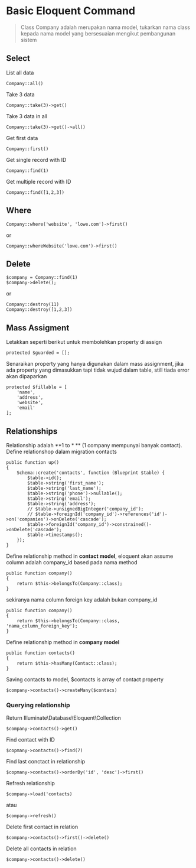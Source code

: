 
# Basic Eloquent Command    

>Class Company adalah merupakan nama model, tukarkan nama class kepada nama model yang bersesuaian mengikut pembangunan sistem

## Select

List all data

    Company::all()

Take 3 data 

    Company::take(3)->get()

Take 3 data in all 

    Company::take(3)->get()->all()

Get first data 

    Company::first()

Get single record with ID

    Company::find(1)

Get multiple record with ID

    Company::find([1,2,3])

## Where

    Company::where('website', 'lowe.com')->first()

or 

    Company::whereWebsite('lowe.com')->first()

## Delete

    $company = Company::find(1)
    $company->delete();

or 

    Company::destroy(11)
    Company::destroy([1,2,3])

## Mass Assigment

Letakkan seperti berikut untuk membolehkan property di assign 

    protected $guarded = [];

Senaraikan property yang hanya digunakan dalam mass assignment, jika ada property yang dimasukkan tapi tidak wujud dalam table, still tiada error akan dipaparkan

    protected $fillable = [
        'name',
        'address',
        'website',
        'email'
    ];

## Relationships

Relationship adalah **1 to \* ** (1 company mempunyai banyak contact). Define relationshop dalam migration contacts

    public function up()
    {
        Schema::create('contacts', function (Blueprint $table) {
            $table->id();
            $table->string('first_name');
            $table->string('last_name');
            $table->string('phone')->nullable();
            $table->string('email');
            $table->string('address');
            // $table->unsignedBigInteger('company_id');
            // $table->foreignId('company_id')->references('id')->on('companies')->onDelete('cascade');
            $table->foreignId('company_id')->constrained()->onDelete('cascade');
            $table->timestamps();
        });
    }

Define relationship method in **contact model**, eloquent akan assume column adalah company_id based pada nama method 

    public function company()
    {
        return $this->belongsTo(Company::class);
    }

sekiranya nama column foreign key adalah bukan company_id 

    public function company()
    {
        return $this->belongsTo(Company::class, 'nama_column_foreign_key');
    }


Define relationship method in **company model**

    public function contacts()
    {
        return $this->hasMany(Contact::class);
    }

Saving contacts to model, $contacts is array of contact property

    $company->contacts()->createMany($contacs)


### Querying relationship

Return Illuminate\Database\Eloquent\Collection

    $company->contacts()->get()

Find contact with ID

    $copmany->contacts()->find(7)

Find last conctact in relationship

    $copmany->contacts()->orderBy('id', 'desc')->first()

Refresh relationship 

    $company->load('contacts)

atau 

    $company->refresh()

Delete first contact in relation

    $company->contacts()->first()->delete()

Delete all contacts in relation

    $company->contacts()->delete()
